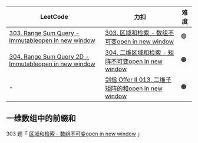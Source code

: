 
| LeetCode                                                                                                             | 力扣                                                                                                   | 难度  |
| -------------------------------------------------------------------------------------------------------------------- | ---------------------------------------------------------------------------------------------------- | --- |
| [303. Range Sum Query - Immutableopen in new window](https://leetcode.com/problems/range-sum-query-immutable/)       | [303. 区域和检索 - 数组不可变open in new window](https://leetcode.cn/problems/range-sum-query-immutable/)      | 🟢  |
| [304. Range Sum Query 2D - Immutableopen in new window](https://leetcode.com/problems/range-sum-query-2d-immutable/) | [304. 二维区域和检索 - 矩阵不可变open in new window](https://leetcode.cn/problems/range-sum-query-2d-immutable/) | 🟠  |
| -                                                                                                                    | [剑指 Offer II 013. 二维子矩阵的和open in new window](https://leetcode.cn/problems/O4NDxx/)                   | 🟠  |

## 一维数组中的前缀和
303 题「 [区域和检索 - 数组不可变open in new window](https://leetcode.cn/problems/range-sum-query-immutable/) 」
